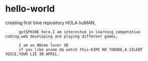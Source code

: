 # hello-world
creating first time repository
HOLA huMAN,
          
          got5PH1NE here,I am interested in learning competetive coding,web developing and playing different games,
          
          I am an ANime lover XD
          if you like anime do watch this-KIMI NO TODOKE,A SILENT VOICE,YOUR LIE IN APRIL.
